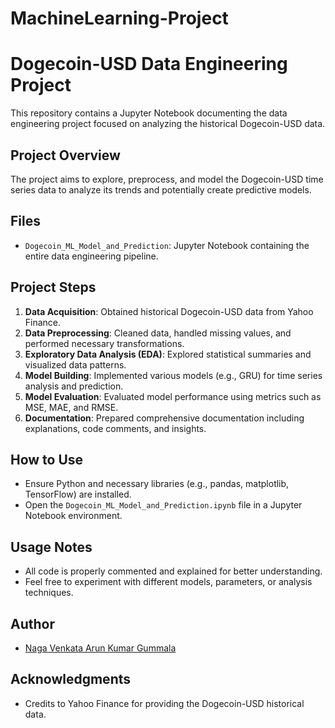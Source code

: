 # MachineLearning-Project
# Dogecoin-USD Data Engineering Project

This repository contains a Jupyter Notebook documenting the data engineering project focused on analyzing the historical Dogecoin-USD data.

## Project Overview

The project aims to explore, preprocess, and model the Dogecoin-USD time series data to analyze its trends and potentially create predictive models.

## Files

- `Dogecoin_ML_Model_and_Prediction`: Jupyter Notebook containing the entire data engineering pipeline.

## Project Steps

1. **Data Acquisition**: Obtained historical Dogecoin-USD data from Yahoo Finance.
2. **Data Preprocessing**: Cleaned data, handled missing values, and performed necessary transformations.
3. **Exploratory Data Analysis (EDA)**: Explored statistical summaries and visualized data patterns.
4. **Model Building**: Implemented various models (e.g., GRU) for time series analysis and prediction.
5. **Model Evaluation**: Evaluated model performance using metrics such as MSE, MAE, and RMSE.
6. **Documentation**: Prepared comprehensive documentation including explanations, code comments, and insights.

## How to Use

- Ensure Python and necessary libraries (e.g., pandas, matplotlib, TensorFlow) are installed.
- Open the `Dogecoin_ML_Model_and_Prediction.ipynb` file in a Jupyter Notebook environment.

## Usage Notes

- All code is properly commented and explained for better understanding.
- Feel free to experiment with different models, parameters, or analysis techniques.

## Author

- [Naga Venkata Arun Kumar Gummala]([https://github.com/your_username](https://github.com/NagaVAKumarGummala/MachineLearning-Project.git))

## Acknowledgments

- Credits to Yahoo Finance for providing the Dogecoin-USD historical data.

